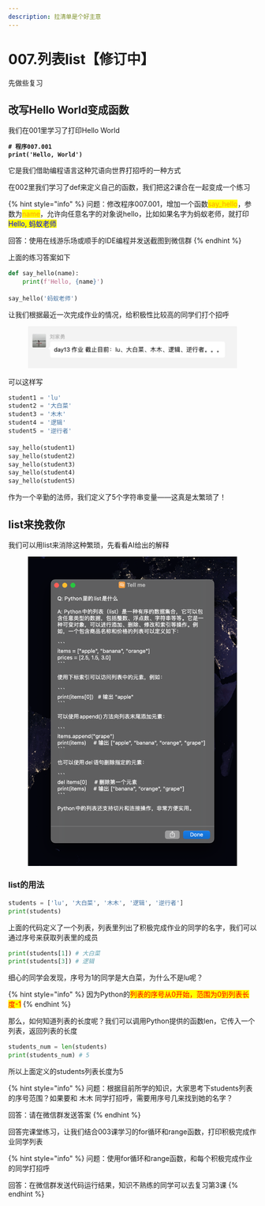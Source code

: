 ```yaml
---
description: 拉清单是个好主意
---
```


# 007.列表list【修订中】

先做些复习

## 改写Hello World变成函数

我们在001里学习了打印Hello World

<pre class="language-python"><code class="lang-python"><strong># 程序007.001
</strong><strong>print('Hello, World')
</strong></code></pre>

它是我们借助编程语言这种咒语向世界打招呼的一种方式

在002里我们学习了def来定义自己的函数，我们把这2课合在一起变成一个练习

{% hint style="info" %}
问题：修改程序007.001，增加一个函数<mark style="color:orange;">say\_hello</mark>，参数为<mark style="color:orange;">name</mark>，允许向任意名字的对象说hello，比如如果名字为蚂蚁老师，就打印 <mark style="color:blue;">Hello, 蚂蚁老师</mark>

回答：使用在线游乐场或顺手的IDE编程并发送截图到微信群
{% endhint %}

上面的练习答案如下

```python
def say_hello(name):
    print(f'Hello, {name}')
    
say_hello('蚂蚁老师')
```

让我们根据最近一次完成作业的情况，给积极性比较高的同学们打个招呼

<figure><img src=".gitbook/assets/image (2).png" alt=""><figcaption></figcaption></figure>

可以这样写

```python
student1 = 'lu'
student2 = '大白菜'
student3 = '木木'
student4 = '逻辑'
student5 = '逆行者'

say_hello(student1)
say_hello(student2)
say_hello(student3)
say_hello(student4)
say_hello(student5)
```

作为一个辛勤的法师，我们定义了5个字符串变量——这真是太繁琐了！

## list来挽救你

我们可以用list来消除这种繁琐，先看看AI给出的解释

<figure><img src=".gitbook/assets/image (4).png" alt=""><figcaption></figcaption></figure>

### list的用法

```python
students = ['lu', '大白菜', '木木', '逻辑', '逆行者']
print(students)
```

上面的代码定义了一个列表，列表里列出了积极完成作业的同学的名字，我们可以通过序号来获取列表里的成员

```python
print(students[1]) # 大白菜
print(students[3]) # 逻辑
```

细心的同学会发现，序号为1的同学是大白菜，为什么不是lu呢？

{% hint style="info" %}
因为Python的<mark style="color:red;">列表的序号从0开始，范围为0到列表长度-1</mark>
{% endhint %}

那么，如何知道列表的长度呢？我们可以调用Python提供的函数len，它传入一个列表，返回列表的长度

```python
students_num = len(students)
print(students_num) # 5
```

所以上面定义的students列表长度为5

{% hint style="info" %}
问题：根据目前所学的知识，大家思考下students列表的序号范围？如果要和 木木 同学打招呼，需要用序号几来找到她的名字？

回答：请在微信群发送答案
{% endhint %}

回答完课堂练习，让我们结合003课学习的for循环和range函数，打印积极完成作业同学列表

{% hint style="info" %}
问题：使用for循环和range函数，和每个积极完成作业的同学打招呼

回答：在微信群发送代码运行结果，知识不熟练的同学可以去复习第3课
{% endhint %}
